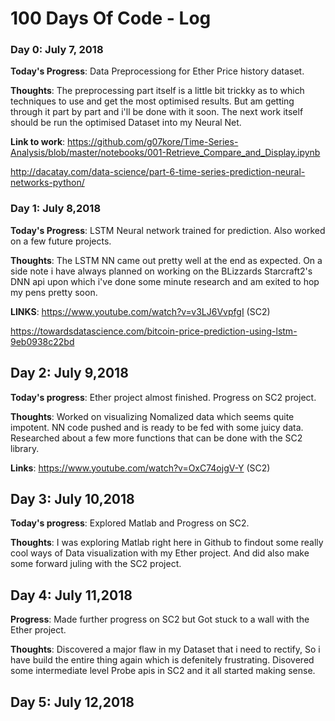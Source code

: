 # 100 Days Of Code - Log

### Day 0: July 7, 2018

**Today's Progress**: Data Preprocessiong for Ether Price history dataset.

**Thoughts**: The preprocessing part itself is a little bit trickky as to which techniques to use and get the most optimised results. But am getting through it part by part and i'll be done with it soon. The next work itself should be run the optimised Dataset into my Neural Net.

**Link to work**: 
  https://github.com/g07kore/Time-Series-Analysis/blob/master/notebooks/001-Retrieve_Compare_and_Display.ipynb
                  
  http://dacatay.com/data-science/part-6-time-series-prediction-neural-networks-python/
                  
### Day 1: July 8,2018

**Today's Progress**: LSTM Neural network trained for prediction. Also worked on a few future projects.

**Thoughts**: The LSTM NN came out pretty well at the end as expected. On a side note i have always planned on working on the BLizzards Starcraft2's DNN api upon which i've done some minute research and am exited to hop my pens pretty soon. 

**LINKS**: 
  https://www.youtube.com/watch?v=v3LJ6VvpfgI (SC2)
           
  https://towardsdatascience.com/bitcoin-price-prediction-using-lstm-9eb0938c22bd

## Day 2: July 9,2018

**Today's progress**: Ether project almost finished. Progress on SC2 project.

**Thoughts**: Worked on visualizing Nomalized data which seems quite impotent. NN code pushed and is ready to be fed with some juicy data. Researched about a few more functions that can be done with the SC2 library.

**Links**: https://www.youtube.com/watch?v=OxC74ojgV-Y (SC2)

## Day 3: July 10,2018

**Today's progress**: Explored Matlab and Progress on SC2.

**Thoughts**: I was exploring Matlab right here in Github to findout some really cool ways of Data visualization with my Ether project. And did also make some forward juling with the SC2 project.

## Day 4: July 11,2018

**Progress**: Made further progress on SC2 but Got stuck to a wall with the Ether project.

**Thoughts**: Discovered a major flaw in my Dataset that i need to rectify, So i have build the entire thing again which is defenitely frustrating. Disovered some intermediate level Probe apis in SC2 and it all started making sense.

## Day 5: July 12,2018
